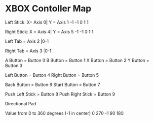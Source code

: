 # XBOX Contoller Map

Left Stick: X= Axis 0| Y = Axis 1
    -1
-1   0   1
     1

Right Stick: X = Axis 4| Y = Axis 5
    -1
-1   0   1
     1

Left Tab = Axis 2 |0-1

Right Tab = Axis 3 |0-1

A Button = Button 0
B Button = Button 1
X Button = Button 2
Y Button = Button 3

Left Button = Button 4
Right Button = Button 5

Back Button = Button 6
Start Button = Button 7

Push Left Stick = Button 8
Push Right Stick = Button 9

Directional Pad

Value from 0 to 360 degrees (-1 in center)
     0
270 -1   90
    180
